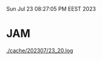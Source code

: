 Sun Jul 23 08:27:05 PM EEST 2023
# JAM
<a href='./cache/202307/23_20.log'>./cache/202307/23_20.log</a>

